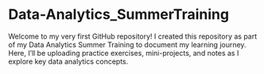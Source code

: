 # Data-Analytics_SummerTraining
Welcome to my very first GitHub repository! I created this repository as part of my Data Analytics Summer Training to document my learning journey. Here, I’ll be uploading practice exercises, mini-projects, and notes as I explore key data analytics concepts.
